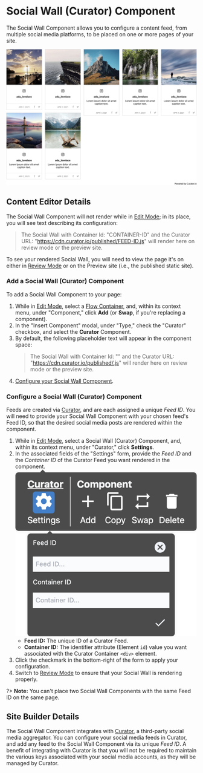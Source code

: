 # Social Wall (Curator) Component

The Social Wall Component allows you to configure a content feed, from multiple social media
platforms, to be placed on one or more pages of your site.

![Social Wall Component Example](./assets/SocialWallExample.jpg)

## Content Editor Details

The Social Wall Component will not render while in [Edit Mode](/ContentEditorUserGuide/#edit-mode);
in its place, you will see text describing its configuration:

> The Social Wall with Container Id: "CONTAINER-ID" and the Curator URL:
> "https://cdn.curator.io/published/FEED-ID.js" will render here on review mode or the preview
> site.

To see your rendered Social Wall, you will need to view the page it's on either in [Review
Mode](/ContentEditorUserGuide/#review-mode) or on the Preview site (i.e., the published static
site).

### Add a Social Wall (Curator) Component

To add a Social Wall Component to your page:

01. While in [Edit Mode](/ContentEditorUserGuide/#edit-mode), select a [Flow
    Container](/Components/FlowContainer), and, within its context menu, under "Component," click
    **Add** (or **Swap**, if you're replacing a component).
01. In the "Insert Component" modal, under "Type," check the "Curator" checkbox, and select the
    **Curator** Component.
01. By default, the following placeholder text will appear in the component space:
    > The Social Wall with Container Id: "" and the Curator URL:
    > "https://cdn.curator.io/published/.js" will render here on review mode or the preview site.
01. [Configure your Social Wall Component](#configure-a-social-wall-curator-component).

### Configure a Social Wall (Curator) Component

Feeds are created via [Curator](https://curator.io/), and are each assigned a unique _Feed ID_. You
will need to provide your Social Wall Component with your chosen feed's Feed ID, so that the desired
social media posts are rendered within the component.

01. While in [Edit Mode](/ContentEditorUserGuide/#edit-mode), select a Social Wall (Curator)
    Component, and, within its context menu, under "Curator," click **Settings**.
01. In the associated fields of the "Settings" form, provide the _Feed ID_ and the _Container ID_ of
    the Curator Feed you want rendered in the component.  
    ![Social Wall Settings Form](./assets/SocialWallSettingsForm.jpg ':size=50%')
    - **Feed ID:** The unique ID of a Curator Feed.
    - **Container ID:** The identifier attribute (Element `id`) value you want associated with the
      Curator Container `<div>` element.
01. Click the checkmark in the bottom-right of the form to apply your configuration.
01. Switch to [Review Mode](/ContentEditorUserGuide/#review-mode) to ensure that your Social Wall is
    rendering properly.

?> **Note:** You can't place two Social Wall Components with the same Feed ID on the same page.

## Site Builder Details

The Social Wall Component integrates with [Curator](https://curator.io/), a third-party social media
aggregator. You can configure your social media feeds in Curator, and add any feed to the Social
Wall Component via its unique _Feed ID_. A benefit of integrating with Curator is that you will not
be required to maintain the various keys associated with your social media accounts, as they will be
managed by Curator.
